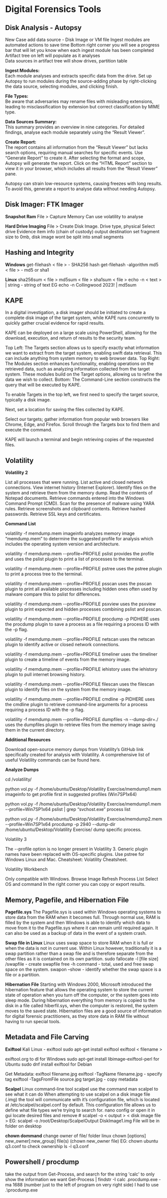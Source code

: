 # Digital Forensics Tools


## Disk Analysis - Autopsy

New Case
add data source - Disk Image or VM file
Ingest modules are automated actions to save time
Bottom right corner you will see a progress bar that will let you know when each ingest module has been completed
Artifact tree on left will populate as it analyses	 
Data sources in artifact tree will show drives, partition table

**Ingest Modules:**  
Each module analyses and extracts specific data from the drive. Set up Autopsy to run modules during the source-adding phase by right-clicking the data source, selecting modules, and clicking finish.

**File Types:**  
Be aware that adversaries may rename files with misleading extensions, leading to misclassification by extension but correct classification by MIME type.

**Data Sources Summary:**  
This summary provides an overview in nine categories. For detailed findings, analyse each module separately using the “Result Viewer”.

**Create Report:**  
The report contains all information from the “Result Viewer” but lacks search options, requiring manual searches for specific events. Use “Generate Report” to create it. After selecting the format and scope, Autopsy will generate the report. Click on the “HTML Report” section to view it in your browser, which includes all results from the “Result Viewer” pane.

Autopsy can strain low-resource systems, causing freezes with long results. To avoid this, generate a report to analyse data without needing Autopsy.

## Disk Imager: FTK Imager

**Snapshot Ram**
File > Capture Memory
Can use volatility to analyse

**Hard Drive Imaging**
File > Create Disk Image.
Drive type, physical
Select drive
Evidence item info (chain of custody)
output destination
set fragment size to 0mb, disk image wont be split into small segments

## Hashing and Integrity

**Windows** 
get-filehash < file > - SHA256 hash
get-filehash -algorithm md5 < file > - md5 or sha1

**Linux**
sha256sum < file >
md5sum < file >
sha1sum < file >
echo -n < text > | string - string of text EG echo -n Collingwood 2023! | md5sum

## KAPE

In a digital investigation, a disk imager should be initiated to create a complete disk image of the target system, while KAPE runs concurrently to quickly gather crucial evidence for rapid results.

KAPE can be deployed on a large scale using PowerShell, allowing for the download, execution, and return of results to the security team.

Top Left: The Targets section allows us to specify exactly what information we want to extract from the target system, enabling swift data retrieval. This can include anything from system memory to web browser data.
Top Right: The Modules section enhances functionality, enabling operations on the retrieved data, such as analyzing information collected from the target system. These modules build on the Target options, allowing us to refine the data we wish to collect.
Bottom: The Command-Line section constructs the query that will be executed by KAPE.

To enable Targets in the top left, we first need to specify the target source, typically a disk image.

Next, set a location for saving the files collected by KAPE.

Select our targets; gather information from popular web browsers like Chrome, Edge, and Firefox. Scroll through the Targets box to find them and execute the command.

KAPE will launch a terminal and begin retrieving copies of the requested files.

## Volatility

**Volatility 2**

List all processes that were running. List active and closed network connections. View internet history (Internet Explorer). Identify files on the system and retrieve them from the memory dump. Read the contents of Notepad documents. Retrieve commands entered into the Windows Command Prompt (CMD). Scan for the presence of malware using YARA rules. Retrieve screenshots and clipboard contents. Retrieve hashed passwords. Retrieve SSL keys and certificates.

**Command List**

volatility -f memdump.mem imageinfo analyzes memory image “memdump.mem” to determine the suggested profile for analysis which includes the operating system version and architecture.

volatility -f memdump.mem --profile=PROFILE pslist provides the profile and uses the pslist plugin to print a list of processes to the terminal.

volatility -f memdump.mem --profile=PROFILE pstree uses the pstree plugin to print a process tree to the terminal.

volatility -f memdump.mem --profile=PROFILE psscan uses the psscan plugin to print all available processes including hidden ones often used by malware compare this to pslist for differences.

volatility -f memdump.mem --profile=PROFILE psxview uses the psxview plugin to print expected and hidden processes combining pslist and psscan.

volatility -f memdump.mem --profile=PROFILE procdump -p PIDHERE uses the procdump plugin to save a process as a file requiring a process ID with the -p flag.

volatility -f memdump.mem --profile=PROFILE netscan uses the netscan plugin to identify active or closed network connections.

volatility -f memdump.mem --profile=PROFILE timeliner uses the timeliner plugin to create a timeline of events from the memory image.

volatility -f memdump.mem --profile=PROFILE iehistory uses the iehistory plugin to pull internet browsing history.

volatility -f memdump.mem --profile=PROFILE filescan uses the filescan plugin to identify files on the system from the memory image.

volatility -f memdump.mem --profile=PROFILE cmdline -p PIDHERE uses the cmdline plugin to retrieve command-line arguments for a process requiring a process ID with the -p flag.

volatility -f memdump.mem --profile=PROFILE dumpfiles -n --dump-dir=./ uses the dumpfiles plugin to retrieve files from the memory image saving them in the current directory.

**Additional Resources**

Download open-source memory dumps from Volatility’s GitHub link specifically created for analysis with Volatility. A comprehensive list of useful Volatility commands can be found here.

**Analyze Dumps**

cd /volatility/

python vol.py -f /home/ubuntu/Desktop/Volatility Exercise/memdump1.mem imageinfo to get profile first in suggested profiles (Win7SP1x64)

python vol.py -f /home/ubuntu/Desktop/Volatility Exercise/memdump1.mem --profile=Win7SP1x64 pslist | grep “svchost.exe” process list

python vol.py -f /home/ubuntu/Desktop/Volatility Exercise/memdump2.mem --profile=Win7SP1x64 procdump -p 2940 --dump-dir /home/ubuntu/Desktop/Volatility Exercise/ dump specific process.

Volatility 3

The --profile option is no longer present in Volatility 3. Generic plugin names have been replaced with OS-specific plugins. Use pstree for Windows Linux and Mac. Cheatsheet: Volatility Cheatsheet.

Volatility Workbench

Only compatible with Windows. Browse Image Refresh Process List Select OS and command In the right corner you can copy or export results.

## Memory, Pagefile, and Hibernation File

**Pagefile.sys**
The Pagefile.sys is used within Windows operating systems to store data from the RAM when it becomes full. Through normal use, RAM is filled by the system and then Windows is able to identify which data to move from it to the Pagefile.sys where it can remain until required again. It can also be used as a backup of data in the event of a system crash.

**Swap file in Linux**
Linux uses swap space to store RAM when it is full or when the data is not in current use. Within Linux however, traditionally it is a swap partition rather than a swap file and is therefore separate from the other files as it is contained on its own partition.
sudo fallocate -l [file size] /swapfile - create swapfile
free -h command - total, used and free swap space on the system.
swapon –show - identify whether the swap space is a file or a partition. 

**Hibernation File**
Starting with Windows 2000, Microsoft introduced the hibernation feature that allows the operating system to store the current state of operation when you turn off the computer, or the system goes into sleep mode. During hibernation everything from memory is copied to the disk in a file called hiberfil.sys, when the computer is restored, the system moves to the saved state. Hibernation files are a good source of information for digital forensic practitioners, as they store data in RAM file without having to run special tools.

## Metadata and File Carving

**Exiftool**
Kali Linux - exiftool
sudo apt-get install exiftool
exiftool < filename >

exiftool.org to dl for Windows
sudo apt-get install libimage-exiftool-perl for Ubuntu
sudo dnf install exiftool for Debian

Get Metadata:
exiftool filename.jpg
exiftool -TagName filename.jpg - specify tag
exiftool -TagsFromFile source.jpg target.jpg - copy metadata

**Scalpel**
Linux command-line tool scalpel
use the command man scalpel to see what it can do
When attempting to use scalpel on a disk image file (.img) the tool will communicate with it’s configuration file, which is located at /etc/scalpel/scalpel.conf by default. This configuration file allows us to define what file types we’re trying to search for.
nano config or open it in gui
locate desired files and remove #
scalpel -o < output > < disk image file > EG: scalpel -o /root/Desktop/ScalpelOutput DiskImage1.img
File will be in folder on desktop

**chown dommand**
change owner of file/ folder linux
chown [options] new_owner[:new_group] file(s) (chown new_owner file) EG: chown ubuntu q3.conf
to check ownership ls -l q3.conf

## Powershell / procdump

take the output from Get-Process, and search for the string 'calc' to only show the information we want
Get-Process | findstr -I calc
.procdump.exe -ma 1688 (number just to the left of program on very right side)
I had to use .\procdump.exe

